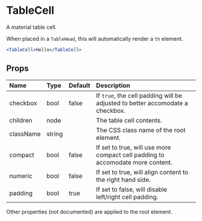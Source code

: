 TableCell
=========

A material table cell.

When placed in a `TableHead`, this will automatically render a `th` element.

```jsx
<TableCell>Hello</TableCell>
```

Props
-----


| Name | Type | Default | Description |
|:-----|:-----|:--------|:------------|
| checkbox | bool | false | If `true`, the cell padding will be adjusted to better accomodate a checkbox. |
| children | node |  | The table cell contents. |
| className | string |  | The CSS class name of the root element. |
| compact | bool | false | If set to true, will use more compact cell padding to accomodate more content. |
| numeric | bool | false | If set to true, will align content to the right hand side. |
| padding | bool | true | If set to false, will disable left/right cell padding. |

Other properties (not documented) are applied to the root element.
